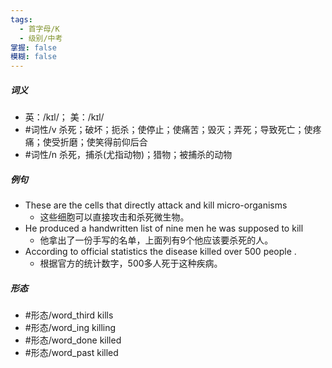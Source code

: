 ```yaml
---
tags:
  - 首字母/K
  - 级别/中考
掌握: false
模糊: false
---
```

##### 词义
- 英：/kɪl/； 美：/kɪl/
- #词性/v  杀死；破坏；扼杀；使停止；使痛苦；毁灭；弄死；导致死亡；使疼痛；使受折磨；使笑得前仰后合
- #词性/n  杀死，捕杀(尤指动物)；猎物；被捕杀的动物
##### 例句
- These are the cells that directly attack and kill micro-organisms
	- 这些细胞可以直接攻击和杀死微生物。
- He produced a handwritten list of nine men he was supposed to kill
	- 他拿出了一份手写的名单，上面列有9个他应该要杀死的人。
- According to official statistics the disease killed over 500 people .
	- 根据官方的统计数字，500多人死于这种疾病。
##### 形态
- #形态/word_third kills
- #形态/word_ing killing
- #形态/word_done killed
- #形态/word_past killed
